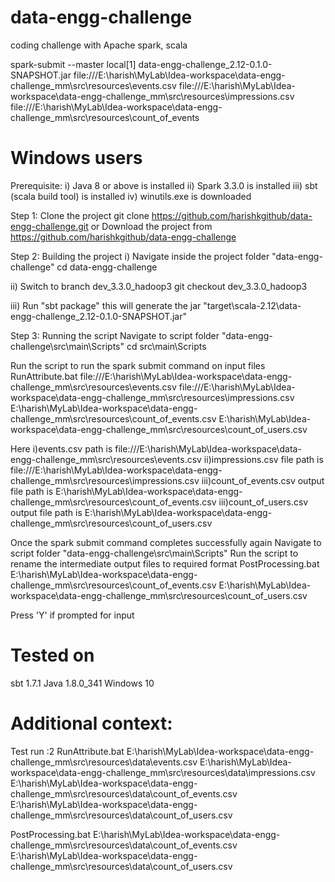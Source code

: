 # data-engg-challenge
coding challenge with Apache spark, scala

spark-submit --master local[1] data-engg-challenge_2.12-0.1.0-SNAPSHOT.jar file:///E:\harish\MyLab\Idea-workspace\data-engg-challenge_mm\src\resources\events.csv file:///E:\harish\MyLab\Idea-workspace\data-engg-challenge_mm\src\resources\impressions.csv file:///E:\harish\MyLab\Idea-workspace\data-engg-challenge_mm\src\resources\count_of_events

# Windows users
Prerequisite:
i) Java 8 or above is installed
ii) Spark 3.3.0 is installed 
iii) sbt (scala build tool) is installed
iv) winutils.exe is downloaded

Step 1: Clone the project
git clone https://github.com/harishkgithub/data-engg-challenge.git
or 
Download the project from https://github.com/harishkgithub/data-engg-challenge

Step 2: Building the project 
i) Navigate inside the project folder "data-engg-challenge"
cd data-engg-challenge

ii) Switch to branch dev_3.3.0_hadoop3
git checkout dev_3.3.0_hadoop3

iii) Run "sbt package"
this will generate the jar "target\scala-2.12\data-engg-challenge_2.12-0.1.0-SNAPSHOT.jar"

Step 3: Running the script
Navigate to script folder "data-engg-challenge\src\main\Scripts"
cd src\main\Scripts

Run the script to run the spark submit command on input files
RunAttribute.bat file:///E:\harish\MyLab\Idea-workspace\data-engg-challenge_mm\src\resources\events.csv file:///E:\harish\MyLab\Idea-workspace\data-engg-challenge_mm\src\resources\impressions.csv E:\harish\MyLab\Idea-workspace\data-engg-challenge_mm\src\resources\count_of_events.csv E:\harish\MyLab\Idea-workspace\data-engg-challenge_mm\src\resources\count_of_users.csv

Here
i)events.csv path is file:///E:\harish\MyLab\Idea-workspace\data-engg-challenge_mm\src\resources\events.csv
ii)impressions.csv file path is file:///E:\harish\MyLab\Idea-workspace\data-engg-challenge_mm\src\resources\impressions.csv
iii)count_of_events.csv output file path is E:\harish\MyLab\Idea-workspace\data-engg-challenge_mm\src\resources\count_of_events.csv
iii)count_of_users.csv output file path is E:\harish\MyLab\Idea-workspace\data-engg-challenge_mm\src\resources\count_of_users.csv

Once the spark submit command completes successfully again Navigate to script folder "data-engg-challenge\src\main\Scripts"
Run the script to rename the intermediate output files to required format
PostProcessing.bat E:\harish\MyLab\Idea-workspace\data-engg-challenge_mm\src\resources\count_of_events.csv E:\harish\MyLab\Idea-workspace\data-engg-challenge_mm\src\resources\count_of_users.csv

Press 'Y' if prompted for input

# Tested on
sbt 1.7.1 
Java 1.8.0_341
Windows 10


# Additional context:
Test run :2
RunAttribute.bat E:\harish\MyLab\Idea-workspace\data-engg-challenge_mm\src\resources\data\events.csv E:\harish\MyLab\Idea-workspace\data-engg-challenge_mm\src\resources\data\impressions.csv E:\harish\MyLab\Idea-workspace\data-engg-challenge_mm\src\resources\data\count_of_events.csv E:\harish\MyLab\Idea-workspace\data-engg-challenge_mm\src\resources\data\count_of_users.csv

PostProcessing.bat E:\harish\MyLab\Idea-workspace\data-engg-challenge_mm\src\resources\data\count_of_events.csv E:\harish\MyLab\Idea-workspace\data-engg-challenge_mm\src\resources\data\count_of_users.csv
